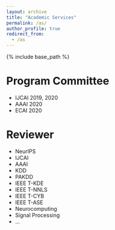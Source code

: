 ```yaml
---
layout: archive
title: "Academic Services"
permalink: /as/
author_profile: true
redirect_from:
  - /as
---
```


{% include base_path %}

Program Committee
======
* IJCAI 2019, 2020
* AAAI 2020
* ECAI 2020

Reviewer
======
* NeurIPS
* IJCAI
* AAAI
* KDD
* PAKDD
* IEEE T-KDE
* IEEE T-NNLS
* IEEE T-CYB
* IEEE T-ASE
* Neurocomputing
* Signal Processing
* ...

<script type="text/javascript" src="http://tajs.qq.com/stats?sId=66566073" charset="UTF-8"></script>
